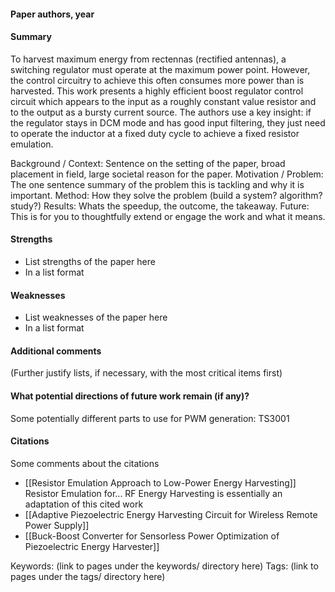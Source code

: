 #### Paper authors, year
#### Summary
To harvest maximum energy from rectennas (rectified antennas), a switching regulator must operate at the maximum power point. However, the control circuitry to achieve this often consumes more power than is harvested. This work presents a highly efficient boost regulator control circuit which appears to the input as a roughly constant value resistor and to the output as a bursty current source.
The authors use a key insight: if the regulator stays in DCM mode and has good input filtering, they just need to operate the inductor at a fixed duty cycle to achieve a fixed resistor emulation.


Background / Context: Sentence on the setting of the paper, broad placement in field, large societal reason for the paper.
Motivation / Problem: The one sentence summary of the problem this is tackling and why it is important.
Method: How they solve the problem (build a system? algorithm? study?)
Results: Whats the speedup, the outcome, the takeaway.
Future: This is for you to thoughtfully extend or engage the work and what it means.

#### Strengths
  - List strengths of the paper here
  - In a list format

#### Weaknesses
  - List weaknesses of the paper here
  - In a list format

#### Additional comments
(Further justify lists, if necessary, with the most critical items first)

#### What potential directions of future work remain (if any)?
Some potentially different parts to use for PWM generation: TS3001

#### Citations
Some comments about the citations
 - [[Resistor Emulation Approach to Low-Power Energy Harvesting]]
   Resistor Emulation for... RF Energy Harvesting is essentially an adaptation of this cited work
 - [[Adaptive Piezoelectric Energy Harvesting Circuit for Wireless Remote Power Supply]]
 - [[Buck-Boost Converter for Sensorless Power Optimization of Piezoelectric Energy Harvester]]

Keywords: (link to pages under the keywords/ directory here)
Tags: (link to pages under the tags/ directory here)